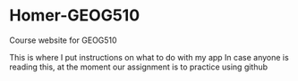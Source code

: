 # Homer-GEOG510
Course website for GEOG510

This is where I put instructions on what to do with my app
In case anyone is reading this, at the moment our assignment is to practice using github
